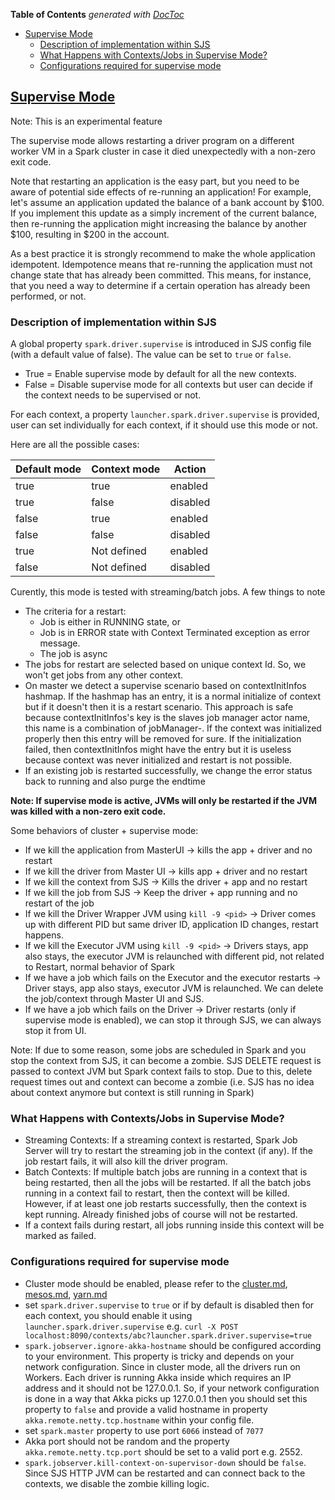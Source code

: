 <!-- START doctoc generated TOC please keep comment here to allow auto update -->
<!-- DON'T EDIT THIS SECTION, INSTEAD RE-RUN doctoc TO UPDATE -->
**Table of Contents**  *generated with [DocToc](https://github.com/thlorenz/doctoc)*

- [Supervise Mode](#supervise-mode)
  - [Description of implementation within SJS](#description-of-implementation-within-sjs)
  - [What Happens with Contexts/Jobs in Supervise Mode?](#what-happens-with-contextsjobs-in-supervise-mode)
  - [Configurations required for supervise mode](#configurations-required-for-supervise-mode)

<!-- END doctoc generated TOC please keep comment here to allow auto update -->

## [Supervise Mode](https://spark.apache.org/docs/latest/spark-standalone.html)
Note: This is an experimental feature

The supervise mode allows restarting a driver program on a different worker VM in a Spark cluster in case it died unexpectedly with a non-zero exit code.

Note that restarting an application is the easy part, but you need to be aware of potential side effects of re-running an application! For example, let's assume an application updated the balance of a bank account by $100. If you implement this update as a simply increment of the current balance, then re-running the application might increasing the balance by another $100, resulting in $200 in the account.

As a best practice it is strongly recommend to make the whole application idempotent. Idempotence means that re-running the application must not change state that has already been committed. This means, for instance, that you need a way to determine if a certain operation has already been performed, or not.

### Description of implementation within SJS
A global property `spark.driver.supervise` is introduced in SJS config file (with a default value of false).
The value can be set to `true` or `false`.

- True = Enable supervise mode by default for all the new contexts.
- False = Disable supervise mode for all contexts but user can decide if the context needs to be supervised or not.

For each context, a property `launcher.spark.driver.supervise` is provided, user can set individually for each context, if it should use this mode or not.

Here are all the possible cases:

| Default mode  |  Context mode  |    Action    |
| ------------- | -------------- | ------------ |
| true          |   true         |    enabled   |
| true          |   false        |    disabled  |
| false         |   true         |    enabled   |
| false         |   false        |    disabled  |
| true          |   Not defined  |    enabled   |
| false         |   Not defined  |    disabled  |



Curently, this mode is tested with streaming/batch jobs.
A few things to note
- The criteria for a restart:
    * Job is either in RUNNING state, or
    * Job is in ERROR state with Context Terminated
        exception as error message.
    * The job is async
- The jobs for restart are selected based on unique context Id. So, we won't get jobs from any other context.
- On master we detect a supervise scenario based on contextInitInfos hashmap. If the hashmap has an entry, it is a normal initialize of context but if it doesn't then it is a restart scenario. This approach is safe because contextInitInfos's key is the slaves job manager actor name, this name is a combination of jobManager-<uuid>. If the context was initialized properly then this entry will be removed for sure. If the initialization failed, then contextInitInfos might have the entry but it is useless because context was never initialized and restart is not possible.
- If an existing job is restarted successfully, we change the error status back to running and also purge the endtime

<b>Note: If supervise mode is active, JVMs will only be restarted if the JVM was killed with a non-zero exit code.</b>

Some behaviors of cluster + supervise mode:
- If we kill the application from MasterUI -> kills the app + driver and no restart
- If we kill the driver from Master UI -> kills app + driver and no restart
- If we kill the context from SJS -> Kills the driver + app and no restart
- If we kill the job from SJS -> Keep the driver + app running and no restart of the job
- If we kill the Driver Wrapper JVM using `kill -9 <pid>` -> Driver comes up with different PID but same driver ID,
    application ID changes, restart happens.
- If we kill the Executor JVM using `kill -9 <pid>` -> Drivers stays, app also stays, the executor JVM is
     relaunched with different pid, not related to Restart, normal behavior of Spark
- If we have a job which fails on the Executor and the executor restarts -> Driver stays, app also stays, executor JVM is relaunched.
    We can delete the job/context through Master UI and SJS.
- If we have a job which fails on the Driver -> Driver restarts (only if supervise mode is enabled), we can stop
     it through SJS, we can always stop it from UI.

Note: If due to some reason, some jobs are scheduled in Spark and you stop the context from SJS, it can become a zombie. SJS DELETE request is passed to context JVM but Spark context fails to stop. Due to this, delete request times out and context can become a zombie (i.e. SJS has no idea about context anymore but context is still running in Spark)

### What Happens with Contexts/Jobs in Supervise Mode?
* Streaming Contexts:
    If a streaming context is restarted, Spark Job Server will try to restart the streaming job in the context (if any). If the job restart fails, it will also kill the driver program.
* Batch Contexts:
    If multiple batch jobs are running in a context that is being restarted, then all the jobs will be restarted. If all the batch jobs running in a context fail to restart, then the context will be killed. However, if at least one job restarts successfully, then the context is kept running. Already finished jobs of course will not be restarted.
* If a context fails during restart, all jobs running inside this context will be marked as failed.

### Configurations required for supervise mode
- Cluster mode should be enabled, please refer to the [cluster.md](https://github.com/spark-jobserver/spark-jobserver/blob/master/doc/cluster.md), [mesos.md](https://github.com/spark-jobserver/spark-jobserver/blob/master/doc/mesos.md), [yarn.md](https://github.com/spark-jobserver/spark-jobserver/blob/master/doc/yarn.md)
- set `spark.driver.supervise` to `true` or if by default is disabled then for each context, you should enable it using `launcher.spark.driver.supervise` e.g. `curl -X POST localhost:8090/contexts/abc?launcher.spark.driver.supervise=true`
- `spark.jobserver.ignore-akka-hostname` should be configured according to your environment. This property is tricky and depends on your network configuration. Since in cluster mode, all the drivers run on Workers. Each driver is running Akka inside which requires an IP address and it should not be 127.0.0.1. So, if your network configuration is done in a way that Akka picks up 127.0.0.1 then you should set this property to `false` and provide a valid hostname in property `akka.remote.netty.tcp.hostname` within your config file.
- set `spark.master` property to use port `6066` instead of `7077`
- Akka port should not be random and the property `akka.remote.netty.tcp.port` should be set to a valid port e.g. 2552.
- `spark.jobserver.kill-context-on-supervisor-down` should be `false`. Since SJS HTTP JVM can be restarted and can connect back to the contexts, we disable the zombie killing logic.

